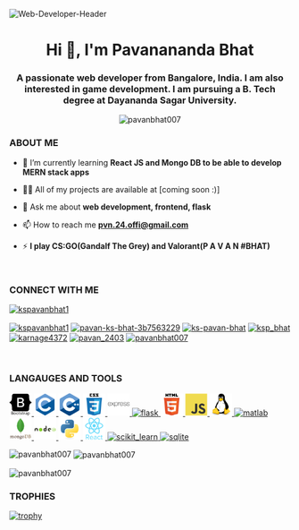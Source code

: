![Web-Developer-Header](https://itchronicles.com/wp-content/uploads/2021/04/Optimized-Illustration-from-Adobe-Stock-for-ITC-Post-on-AI-in-Game-Development-1536x864.jpeg)

<h1 align="center">Hi 👋, I'm Pavanananda Bhat </h1>
<h3 align="center">A passionate web developer from Bangalore, India. I am also interested in game development. I am pursuing a B. Tech degree at Dayananda Sagar University.</h3>

<p align="center"> <img src="https://komarev.com/ghpvc/?username=pavanbhat007&label=Profile%20views&color=0e75b6&style=flat" alt="pavanbhat007" /> </p>

<h3>ABOUT ME</h3>

- 🌱 I’m currently learning **React JS and Mongo DB to be able to develop MERN stack apps**

- 👨‍💻 All of my projects are available at [coming soon :)]

- 💬 Ask me about **web development, frontend, flask**

- 📫 How to reach me **pvn.24.offi@gmail.com**

- ⚡ **I play CS:GO(Gandalf The Grey) and Valorant(P A V A N #BHAT)**

<br>
<h3 align="left">CONNECT WITH ME</h3>
<p align="left"> <a href="https://twitter.com/kspavanbhat1" target="blank"><img src="https://img.shields.io/twitter/follow/kspavanbhat1?logo=twitter&style=for-the-badge" alt="kspavanbhat1" /></a> </p>
<p align="left">
<a href="https://twitter.com/kspavanbhat1" target="blank"><img align="center" src="https://raw.githubusercontent.com/rahuldkjain/github-profile-readme-generator/master/src/images/icons/Social/twitter.svg" alt="kspavanbhat1" height="30" width="40" /></a>
<a href="https://linkedin.com/in/pavan-ks-bhat-3b7563229" target="blank"><img align="center" src="https://raw.githubusercontent.com/rahuldkjain/github-profile-readme-generator/master/src/images/icons/Social/linked-in-alt.svg" alt="pavan-ks-bhat-3b7563229" height="30" width="40" /></a>
<a href="https://stackoverflow.com/users/ks-pavan-bhat" target="blank"><img align="center" src="https://raw.githubusercontent.com/rahuldkjain/github-profile-readme-generator/master/src/images/icons/Social/stack-overflow.svg" alt="ks-pavan-bhat" height="30" width="40" /></a>
<a href="https://instagram.com/ksp_bhat" target="blank"><img align="center" src="https://raw.githubusercontent.com/rahuldkjain/github-profile-readme-generator/master/src/images/icons/Social/instagram.svg" alt="ksp_bhat" height="30" width="40" /></a>
<a href="https://www.youtube.com/channel/UCVGeS4c4oVRuCilxTaPYTCw" target="blank"><img align="center" src="https://raw.githubusercontent.com/rahuldkjain/github-profile-readme-generator/master/src/images/icons/Social/youtube.svg" alt="karnage4372" height="30" width="40" /></a>
<a href="https://www.codechef.com/users/pavan_2403" target="blank"><img align="center" src="https://cdn.jsdelivr.net/npm/simple-icons@3.1.0/icons/codechef.svg" alt="pavan_2403" height="30" width="40" /></a>
<a href="https://www.leetcode.com/pavanbhat007" target="blank"><img align="center" src="https://raw.githubusercontent.com/rahuldkjain/github-profile-readme-generator/master/src/images/icons/Social/leet-code.svg" alt="pavanbhat007" height="30" width="40" /></a>
</p>
<br>
<h3 align="left">LANGAUGES AND TOOLS</h3>
<p align="left"> <a href="https://getbootstrap.com" target="_blank" rel="noreferrer"> <img src="https://raw.githubusercontent.com/devicons/devicon/master/icons/bootstrap/bootstrap-plain-wordmark.svg" alt="bootstrap" width="40" height="40"/> </a> <a href="https://www.cprogramming.com/" target="_blank" rel="noreferrer"> <img src="https://raw.githubusercontent.com/devicons/devicon/master/icons/c/c-original.svg" alt="c" width="40" height="40"/> </a> <a href="https://www.w3schools.com/cpp/" target="_blank" rel="noreferrer"> <img src="https://raw.githubusercontent.com/devicons/devicon/master/icons/cplusplus/cplusplus-original.svg" alt="cplusplus" width="40" height="40"/> </a> <a href="https://www.w3schools.com/css/" target="_blank" rel="noreferrer"> <img src="https://raw.githubusercontent.com/devicons/devicon/master/icons/css3/css3-original-wordmark.svg" alt="css3" width="40" height="40"/> </a> <a href="https://expressjs.com" target="_blank" rel="noreferrer"> <img src="https://raw.githubusercontent.com/devicons/devicon/master/icons/express/express-original-wordmark.svg" alt="express" width="40" height="40"/> </a> <a href="https://flask.palletsprojects.com/" target="_blank" rel="noreferrer"> <img src="https://www.vectorlogo.zone/logos/pocoo_flask/pocoo_flask-icon.svg" alt="flask" width="40" height="40"/> </a> <a href="https://www.w3.org/html/" target="_blank" rel="noreferrer"> <img src="https://raw.githubusercontent.com/devicons/devicon/master/icons/html5/html5-original-wordmark.svg" alt="html5" width="40" height="40"/> </a> <a href="https://developer.mozilla.org/en-US/docs/Web/JavaScript" target="_blank" rel="noreferrer"> <img src="https://raw.githubusercontent.com/devicons/devicon/master/icons/javascript/javascript-original.svg" alt="javascript" width="40" height="40"/> </a> <a href="https://www.linux.org/" target="_blank" rel="noreferrer"> <img src="https://raw.githubusercontent.com/devicons/devicon/master/icons/linux/linux-original.svg" alt="linux" width="40" height="40"/> </a> <a href="https://www.mathworks.com/" target="_blank" rel="noreferrer"> <img src="https://upload.wikimedia.org/wikipedia/commons/2/21/Matlab_Logo.png" alt="matlab" width="40" height="40"/> </a> <a href="https://www.mongodb.com/" target="_blank" rel="noreferrer"> <img src="https://raw.githubusercontent.com/devicons/devicon/master/icons/mongodb/mongodb-original-wordmark.svg" alt="mongodb" width="40" height="40"/> </a> <a href="https://nodejs.org" target="_blank" rel="noreferrer"> <img src="https://raw.githubusercontent.com/devicons/devicon/master/icons/nodejs/nodejs-original-wordmark.svg" alt="nodejs" width="40" height="40"/> </a> <a href="https://www.python.org" target="_blank" rel="noreferrer"> <img src="https://raw.githubusercontent.com/devicons/devicon/master/icons/python/python-original.svg" alt="python" width="40" height="40"/> </a> <a href="https://reactjs.org/" target="_blank" rel="noreferrer"> <img src="https://raw.githubusercontent.com/devicons/devicon/master/icons/react/react-original-wordmark.svg" alt="react" width="40" height="40"/> </a> <a href="https://scikit-learn.org/" target="_blank" rel="noreferrer"> <img src="https://upload.wikimedia.org/wikipedia/commons/0/05/Scikit_learn_logo_small.svg" alt="scikit_learn" width="40" height="40"/> </a> <a href="https://www.sqlite.org/" target="_blank" rel="noreferrer"> <img src="https://www.vectorlogo.zone/logos/sqlite/sqlite-icon.svg" alt="sqlite" width="40" height="40"/> </a> </p>

<p><img align="left" src="https://github-readme-stats.vercel.app/api/top-langs?username=pavanbhat007&show_icons=true&theme=radical&hide_border=true&locale=en&layout=compact" alt="pavanbhat007" /></p>

<p>&nbsp;<img align="center" src="https://github-readme-stats.vercel.app/api?username=pavanbhat007&show_icons=true&theme=radical&hide_border=true&locale=en" alt="pavanbhat007" /></p>

<p><img align="center" src="https://github-readme-streak-stats.herokuapp.com/?user=pavanbhat007&theme=dark" alt="pavanbhat007" /></p>

<h3>TROPHIES</h3>

[![trophy](https://github-profile-trophy.vercel.app/?username=pavanbhat007&theme=discord&no-bg=true&no-frame=true&margin-h=12)](https://github.com/ryo-ma/github-profile-trophy)
